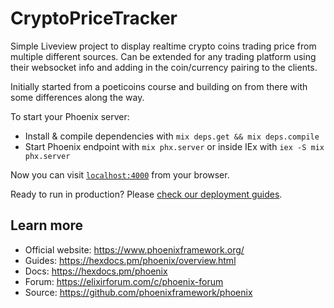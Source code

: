 # CryptoPriceTracker

Simple Liveview project to display realtime crypto coins trading price from multiple different sources. Can be extended for any trading platform using their websocket info and adding in the coin/currency pairing to the clients.

Initially started from a poeticoins course and building on from there with some differences along the way.


To start your Phoenix server:

  * Install & compile dependencies with `mix deps.get && mix deps.compile`
  * Start Phoenix endpoint with `mix phx.server` or inside IEx with `iex -S mix phx.server`

Now you can visit [`localhost:4000`](http://localhost:4000) from your browser.

Ready to run in production? Please [check our deployment guides](https://hexdocs.pm/phoenix/deployment.html).

## Learn more

  * Official website: https://www.phoenixframework.org/
  * Guides: https://hexdocs.pm/phoenix/overview.html
  * Docs: https://hexdocs.pm/phoenix
  * Forum: https://elixirforum.com/c/phoenix-forum
  * Source: https://github.com/phoenixframework/phoenix
